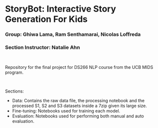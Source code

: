 # StoryBot: Interactive Story Generation For Kids
### Group: Ghiwa Lama, Ram Senthamarai, Nicolas Loffreda
### Section Instructor: Natalie Ahn
  
<br>

Repository for the final project for DS266 NLP course from the UCB MIDS program.

<br>

Sections:
-   Data: Contains the raw data file, the processing notebook and the processed S1, S2 and S3 datasets inside a 7zip given its large size.
-   Fine-tuning: Notebooks used for training each model.
-   Evaluation: Notebooks used for performing both manual and auto evaluation.